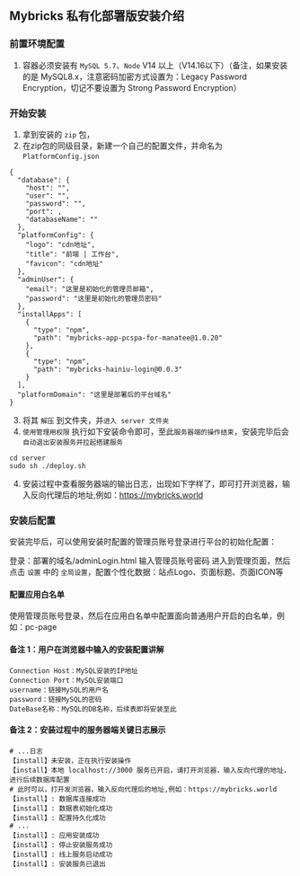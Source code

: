 ## Mybricks 私有化部署版安装介绍

### 前置环境配置

1. 容器必须安装有 `MySQL 5.7`、`Node` V14 以上（V14.16以下）（备注，如果安装的是 MySQL8.x，注意密码加密方式设置为：Legacy Password Encryption，切记不要设置为 Strong Password Encryption）

### 开始安装

1. 拿到安装的 `zip` 包，
2. 在zip包的同级目录，新建一个自己的配置文件，并命名为 `PlatformConfig.json`
```
{
  "database": {
    "host": "",
    "user": "",
    "password": "",
    "port": ,
    "databaseName": ""
  },
  "platformConfig": {
    "logo": "cdn地址",
    "title": "前端 | 工作台",
    "favicon": "cdn地址"
  },
  "adminUser": {
    "email": "这里是初始化的管理员邮箱",
    "password": "这里是初始化的管理员密码"
  },
  "installApps": [
    {
      "type": "npm",
      "path": "mybricks-app-pcspa-for-manatee@1.0.20"
    },
    {
      "type": "npm",
      "path": "mybricks-hainiu-login@0.0.3"
    }
  ],
  "platformDomain": "这里是部署后的平台域名"
}
```
3. 将其 `解压` 到文件夹，并`进入 server 文件夹`
4. `使用管理用权限` 执行如下安装命令即可，至此`服务器端的操作结束`，安装完毕后会`自动退出安装服务并拉起搭建服务`

```shell
cd server
sudo sh ./deploy.sh
```

4. 安装过程中查看服务器端的输出日志，出现如下字样了，即可打开浏览器，输入反向代理后的地址,例如：https://mybricks.world

### 安装后配置
安装完毕后，可以使用安装时配置的管理员账号登录进行平台的初始化配置：

登录：部署的域名/adminLogin.html
输入管理员账号密码
进入到管理页面，然后点击 `设置` 中的 `全局设置`，配置个性化数据：站点Logo、页面标题、页面ICON等

#### 配置应用白名单
使用管理员账号登录，然后在应用白名单中配置面向普通用户开启的白名单，例如：pc-page


#### 备注 1：用户在浏览器中输入的安装配置讲解

```
Connection Host：MySQL安装的IP地址
Connection Port：MySQL安装端口
username：链接MySQL的用户名
password：链接MySQL的密码
DateBase名称：MySQL的DB名称，后续表即将安装至此
```

#### 备注 2：安装过程中的服务器端关键日志展示

```shell
# ...日志
【install】未安装，正在执行安装操作
【install】本地 localhost://3000 服务已开启，请打开浏览器，输入反向代理的地址，进行后续数据库配置
# 此时可以，打开发浏览器，输入反向代理后的地址,例如：https://mybricks.world
【install】: 数据库连接成功
【install】: 数据表初始化成功
【install】: 配置持久化成功
# ...
【install】: 应用安装成功
【install】: 停止安装服务成功
【install】: 线上服务启动成功
【install】: 安装服务已退出
```
